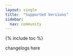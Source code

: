 ```yaml
---
layout: single
title:  "Supported Versions"
sidebar:
  nav: community
---
```


{% include toc %}

changelogs here
